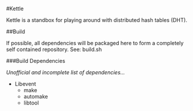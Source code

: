 #Kettle

Kettle is a standbox for playing around with distributed hash tables (DHT).

##Build

If possible, all dependencies will be packaged here to form a completely self contained repository. See: build.sh

###Build Dependencies

*Unofficial and incomplete list of dependencies...*

- Libevent
    - make
    - automake
    - libtool



